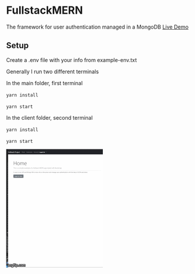 # FullstackMERN
The framework for user authentication managed in a MongoDB
[Live Demo](http://jwtmern.herokuapp.com)

## Setup
Create a .env file with your info from example-env.txt

Generally I run two different terminals

In the main folder, first terminal

``yarn install``

``yarn start``



In the client folder, second terminal


``yarn install``

``yarn start``


![Demo video](https://github.com/thejoshuahendrix/FullstackMERN/blob/main/client/src/assets/5oigwm.gif?raw=true)
